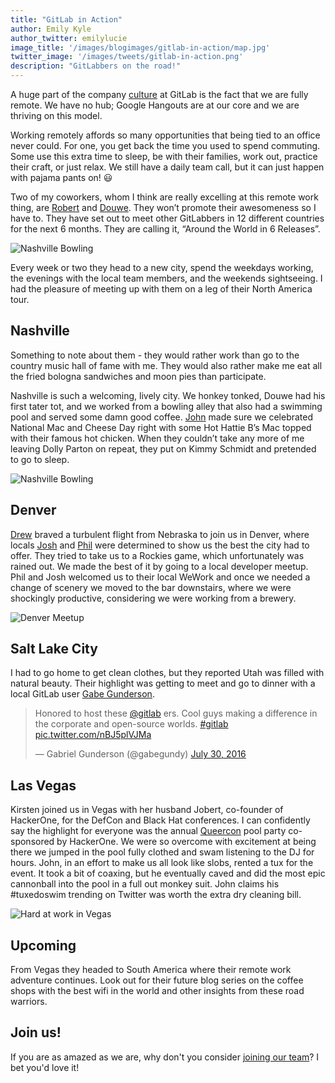 ```yaml
---
title: "GitLab in Action"
author: Emily Kyle
author_twitter: emilylucie
image_title: '/images/blogimages/gitlab-in-action/map.jpg'
twitter_image: '/images/tweets/gitlab-in-action.png'
description: "GitLabbers on the road!"
---
```


A huge part of the company [culture] at GitLab is the fact that we are fully remote.
We have no hub; Google Hangouts are at our core and we are thriving on this model.

Working remotely affords so many opportunities that being tied to an office never could.
For one, you get back the time you used to spend commuting. Some use this extra time to
sleep, be with their families, work out, practice their craft, or just relax.
We still have a daily team call, but it can just happen with pajama pants on! 😃

<!-- more -->

Two of my coworkers, whom I think are really excelling at this remote work thing,
are [Robert] and [Douwe]. They won’t promote their awesomeness so I have to.
They have set out to meet other GitLabbers in 12 different countries for the next
6 months. They are calling it, “Around the World in 6 Releases”.

![Nashville Bowling](/images/blogimages/gitlab-in-action/nashville_work.jpg)

Every week or two they head to a new city, spend the weekdays working, the evenings with
the local team members, and the weekends sightseeing. I had the pleasure of meeting up
with them on a leg of their North America tour.

## Nashville

Something to note about them - they would rather work than go to the country music hall
of fame with me. They would also rather make me eat all the fried bologna sandwiches
and moon pies than participate.

Nashville is such a welcoming, lively city. We honkey tonked, Douwe had his first tater tot,
and we worked from a bowling alley that also had a swimming pool and served some damn good coffee.
[John] made sure we celebrated National Mac and Cheese Day right with some Hot Hattie B’s Mac
topped with their famous hot chicken. When they couldn’t take any more of me leaving Dolly Parton
on repeat, they put on Kimmy Schmidt and pretended to go to sleep.

![Nashville Bowling](/images/blogimages/gitlab-in-action/nashville.jpg)

## Denver

[Drew] braved a turbulent flight from Nebraska to join us in Denver, where locals [Josh] and [Phil] were determined to show us the best the city had to offer.
They tried to take us to a Rockies game, which unfortunately was rained out. We made the best of it
by going to a local developer meetup. Phil and Josh welcomed us to their local WeWork and once
we needed a change of scenery we moved to the bar downstairs, where we were shockingly productive,
considering we were working from a brewery.

![Denver Meetup](/images/blogimages/gitlab-in-action/denver.jpg)

## Salt Lake City

I had to go home to get clean clothes, but they reported Utah was filled with natural beauty.
Their highlight was getting to meet and go to dinner with a local GitLab user [Gabe Gunderson].

<div class="center">

<blockquote class="twitter-tweet" data-lang="en"><p lang="en" dir="ltr">Honored to host these <a href="https://twitter.com/gitlab">@gitlab</a> ers. Cool guys making a difference in the corporate and open-source worlds. <a href="https://twitter.com/hashtag/gitlab?src=hash">#gitlab</a> <a href="https://t.co/nBJ5plVJMa">pic.twitter.com/nBJ5plVJMa</a></p>&mdash; Gabriel Gunderson (@gabegundy) <a href="https://twitter.com/gabegundy/status/759214257594662912">July 30, 2016</a></blockquote>
<script async src="//platform.twitter.com/widgets.js" charset="utf-8"></script>

</div>

## Las Vegas

Kirsten joined us in Vegas with her husband Jobert, co-founder of HackerOne, for the
DefCon and Black Hat conferences. I can confidently say the highlight for everyone was
the annual [Queercon] pool party co-sponsored by HackerOne.
We were so overcome with excitement at being there we jumped in the pool fully clothed and swam
listening to the DJ for hours. John, in an effort to make us all look like slobs, rented a tux
for the event. It took a bit of coaxing, but he eventually caved and did the most epic cannonball
into the pool in a full out monkey suit. John claims his #tuxedoswim trending on Twitter
was worth the extra dry cleaning bill.

![Hard at work in Vegas](/images/blogimages/gitlab-in-action/vegas.jpg)

## Upcoming

From Vegas they headed to South America where their remote work adventure continues.
Look out for their future blog series on the coffee shops with the best wifi
in the world and other insights from these road warriors.

## Join us!

If you are as amazed as we are, why don't you consider [joining our team][jobs]? I bet you'd love it! <i class="fa fa-gitlab fa-fw" style="color:rgb(252,109,38); font-size:.85em" aria-hidden="true"></i>


<!-- identifiers -->

[culture]: https://about.gitlab.com/culture/
[Douwe]: https://twitter.com/DouweM
[Drew]: https://twitter.com/drewblessing
[jobs]: https://about.gitlab.com/jobs/
[John]: https://twitter.com/northrup
[Josh]: https://twitter.com/wredej
[Phil]: https://twitter.com/pmanjr311
[Robert]: https://twitter.com/rspeicher
[queercon]: https://www.queercon.org/
[Gabe Gunderson]: https://twitter.com/gabegundy

<style>
  .center twitterwidget {
    margin-left: auto;
    margin-right: auto;
    display: block;
    box-shadow: 0 4px 18px 0 rgba(0, 0, 0, 0.1), 0 6px 20px 0 rgba(0, 0, 0, 0.09);
    margin-bottom: 20px;
    margin-top: 20px;
}
</style>